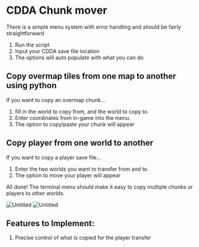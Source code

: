 # CDDA Chunk mover

There is a simple menu system with error handling and should be fairly straightforward

 1. Run the script
 2. Input your CDDA save file location
 3. The options will auto populate with what you can do

## Copy overmap tiles from one map to another using python
If you want to copy an overmap chunk...
1. fill in the world to copy from, and the world to copy to.
2. Enter coordinates from in-game into the menu.
3. The option to copy/paste your chunk will appear

## Copy player from one world to another
If you want to copy a player save file...
1. Enter the two worlds you want to transfer from and to.
2. The option to move your player will appear

All done! The terminal menu should make it easy to copy multiple chunks or players to other worlds.

![Untitled](https://github.com/user-attachments/assets/c7254a58-7b8e-472a-b137-5c4bd2e775b5)
![Untitled](https://github.com/user-attachments/assets/52d6ae9f-40a2-45c6-87f6-b7a3ed06fdb4)

## Features to Implement:

1. Precise control of what is copied for the player transfer
